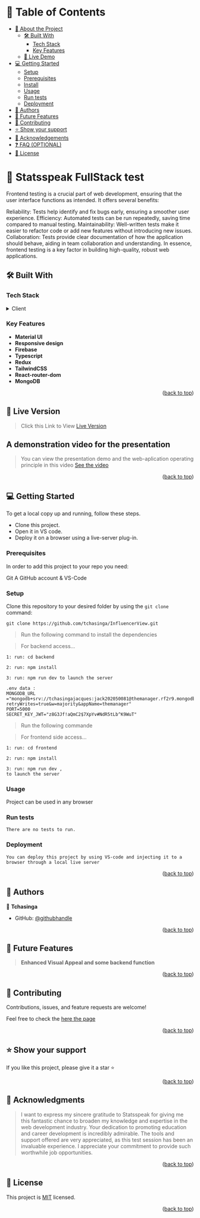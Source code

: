 <a name="readme-top"></a>

# 📗 Table of Contents

- [📖 About the Project](#about-project)
  - [🛠 Built With](#built-with)
    - [Tech Stack](#tech-stack)
    - [Key Features](#key-features)
  - [🚀 Live Demo](#live-demo)
- [💻 Getting Started](#getting-started)
  - [Setup](#setup)
  - [Prerequisites](#prerequisites)
  - [Install](#install)
  - [Usage](#usage)
  - [Run tests](#run-tests)
  - [Deployment](#deployment)
- [👥 Authors](#authors)
- [🔭 Future Features](#future-features)
- [🤝 Contributing](#contributing)
- [⭐️ Show your support](#support)
- [🙏 Acknowledgements](#acknowledgements)
- [❓ FAQ (OPTIONAL)](#faq)
- [📝 License](#license)


# 📖 Statsspeak FullStack test <a name="about-project"></a>

Frontend testing is a crucial part of web development, ensuring that the user interface functions as intended. It offers several benefits:

Reliability: Tests help identify and fix bugs early, ensuring a smoother user experience.
Efficiency: Automated tests can be run repeatedly, saving time compared to manual testing.
Maintainability: Well-written tests make it easier to refactor code or add new features without introducing new issues.
Collaboration: Tests provide clear documentation of how the application should behave, aiding in team collaboration and understanding.
In essence, frontend testing is a key factor in building high-quality, robust web applications.

## 🛠 Built With <a name="built-with"></a>

### Tech Stack <a name="tech-stack"></a>

<details>
  <summary>Client</summary>
  <ul>
    <li><a href="https://developer.mozilla.org/en-US/docs/Web/HTML">React.js (Typescript)</a></li>
    <li><a href="https://developer.mozilla.org/en-US/docs/Web/CSS">TailwindCSS</a></li>
    <li><a href="https://developer.mozilla.org/en-US/docs/Web/javascript">JavaScript</a></li>
  </ul>
</details>

### Key Features <a name="key-features"></a>

- **Material UI**
- **Responsive design**
- **Firebase**
- **Typescript**
- **Redux**
- **TailwindCSS**
- **React-router-dom**
- **MongoDB**


<p align="right">(<a href="#readme-top">back to top</a>)</p>

## 🚀 Live Version <a name="live-demo"></a>

>Click this Link to View [Live Version](https://influencerview-1.onrender.com)


## A demonstration video for the presentation
 
 >You can view the presentation demo and the web-aplication operating principle in this video [See the video](https://www.loom.com/share/0448249c161f49b0a2da51e5bd7daac8?sid=6599b69b-be4d-4f61-b0af-71fecc7f1502)

<p align="right">(<a href="#readme-top">back to top</a>)</p>

## 💻 Getting Started <a name="getting-started"></a>

To get a local copy up and running, follow these steps.

- Clone this project.
- Open it in VS code.
- Deploy it on a browser using a live-server plug-in.

### Prerequisites

In order to add this project to your repo you need:

Git
A GitHub account &
VS-Code


### Setup

Clone this repository to your desired folder by using the `git clone` command:

```
git clone https://github.com/tchasinga/InfluencerView.git
```

> Run the following command to install the dependencies

> For backend access... 

```
1: run: cd backend
```

```
2: run: npm install
```

```
3: run: npm run dev to launch the server
```

```
.env data : 
MONGODB_URL ="mongodb+srv://tchasingajacques:jack202050081@themanager.rf2r9.mongodb.net/themanager?retryWrites=true&w=majority&appName=themanager"
PORT=5000
SECRET_KEY_JWT="z8G3Jf!aQmC2$7XpYv#NdR5tLb^K9WuT"
```


> Run the following commande


> For frontend side access... 

```
1: run: cd frontend
```

```
2: run: npm install
```

```
3: run: npm run dev ,
to launch the server
```



### Usage

Project can be used in any browser

### Run tests
```
There are no tests to run.
```
### Deployment
```
You can deploy this project by using VS-code and injecting it to a browser through a local live server
```

<p align="right">(<a href="#readme-top">back to top</a>)</p>

## 👥 Authors <a name="authors"></a>

👤 **Tchasinga**

- GitHub: [@githubhandle](https://github.com/tchasinga)


<p align="right">(<a href="#readme-top">back to top</a>)</p>

## 🔭 Future Features <a name="future-features"></a>

> **Enhanced Visual Appeal and some backend function**


<p align="right">(<a href="#readme-top">back to top</a>)</p>

## 🤝 Contributing <a name="contributing"></a>

Contributions, issues, and feature requests are welcome!

Feel free to check the [here the page](https://github.com/tchasinga/mymanager/issues/2)

<p align="right">(<a href="#readme-top">back to top</a>)</p>

## ⭐️ Show your support <a name="support"></a>

If you like this project, please give it a star ⭐️

<p align="right">(<a href="#readme-top">back to top</a>)</p>

## 🙏 Acknowledgments <a name="acknowledgements"></a>

> I want to express my sincere gratitude to Statsspeak for giving me this fantastic chance to broaden my knowledge and expertise in the web development industry. Your dedication to promoting education and career development is incredibly admirable. The tools and support offered are very appreciated, as this test session has been an invaluable experience. I appreciate your commitment to provide such worthwhile job opportunities. 

<p align="right">(<a href="#readme-top">back to top</a>)</p>

## 📝 License <a name="license"></a>

This project is [MIT](./LICENSE) licensed.

<p align="right">(<a href="#readme-top">back to top</a>)</p>
